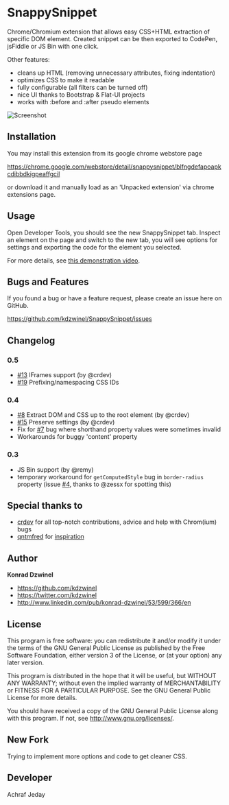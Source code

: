 SnappySnippet
======================

Chrome/Chromium extension that allows easy CSS+HTML extraction of specific DOM element. Created snippet can be then exported to CodePen, jsFiddle or JS Bin with one click.

Other features:
- cleans up HTML (removing unnecessary attributes, fixing indentation)
- optimizes CSS to make it readable
- fully configurable (all filters can be turned off)
- nice UI thanks to Bootstrap & Flat-UI projects
- works with :before and :after pseudo elements

![Screenshot](https://github.com/kdzwinel/SnappySNippet/blob/master/gfx/screenshots/2.png?raw=true)

Installation
------------

You may install this extension from its google chrome webstore page

https://chrome.google.com/webstore/detail/snappysnippet/blfngdefapoapkcdibbdkigpeaffgcil

or download it and manually load as an 'Unpacked extension' via chrome extensions page.


Usage
-----

Open Developer Tools, you should see the new SnappySnippet tab. Inspect an element on the page and switch to the new tab, you will see options for settings and exporting the code for the element you selected.

For more details, see [this demonstration video](https://www.youtube.com/watch?v=if5pXoIJ4EU).


Bugs and Features
-----------------

If you found a bug or have a feature request, please create an issue here on GitHub.

https://github.com/kdzwinel/SnappySnippet/issues

Changelog
---------

### 0.5 ###

+ [#13](https://github.com/kdzwinel/SnappySnippet/issues/13) IFrames support (by @crdev)
+ [#19](https://github.com/kdzwinel/SnappySnippet/issues/19) Prefixing/namespacing CSS IDs

### 0.4 ###

+ [#8](https://github.com/kdzwinel/SnappySnippet/issues/8) Extract DOM and CSS up to the root element (by @crdev)
+ [#15](https://github.com/kdzwinel/SnappySnippet/issues/15) Preserve settings (by @crdev)
+ Fix for [#7](https://github.com/kdzwinel/SnappySnippet/issues/7) bug where shorthand property values were sometimes invalid
+ Workarounds for buggy 'content' property

### 0.3 ###

+ JS Bin support (by @remy)
+ temporary workaround for `getComputedStyle` bug in `border-radius` property (issue [#4](https://github.com/kdzwinel/SnappySnippet/issues/4), thanks to @zessx for spotting this)

Special thanks to
------
+ [crdev](https://github.com/crdev) for all top-notch contributions, advice and help with Chrom(ium) bugs
+ [qntmfred](https://github.com/qntmfred) for [inspiration](http://stackoverflow.com/questions/4911338/tools-to-selectively-copy-htmlcssjs-from-existing-sites)

Author
------

**Konrad Dzwinel**

+ https://github.com/kdzwinel
+ https://twitter.com/kdzwinel
+ http://www.linkedin.com/pub/konrad-dzwinel/53/599/366/en

License
-------

This program is free software: you can redistribute it and/or modify
it under the terms of the GNU General Public License as published by
the Free Software Foundation, either version 3 of the License, or
(at your option) any later version.

This program is distributed in the hope that it will be useful,
but WITHOUT ANY WARRANTY; without even the implied warranty of
MERCHANTABILITY or FITNESS FOR A PARTICULAR PURPOSE.  See the
GNU General Public License for more details.

You should have received a copy of the GNU General Public License
along with this program.  If not, see <http://www.gnu.org/licenses/>.

New Fork
------------

Trying to implement more options and code to get cleaner CSS. 


Developer
------------

Achraf Jeday
